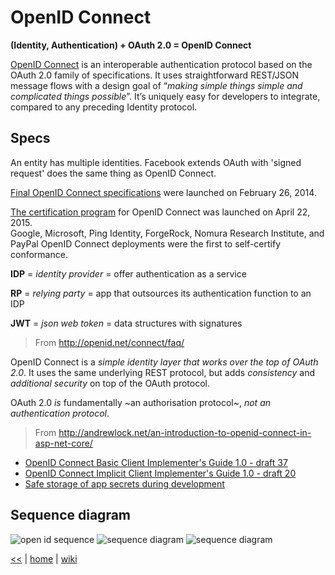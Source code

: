# OpenID Connect

**(Identity, Authentication) + OAuth 2.0 = OpenID Connect**

[OpenID Connect](http://openid.net/connect/) is an interoperable authentication protocol based on the OAuth 2.0 family of specifications. 
It uses straightforward REST/JSON message flows with a design goal of “_making simple things simple and complicated things possible_”. 
It’s uniquely easy for developers to integrate, compared to any preceding Identity protocol. 


## Specs

An entity has multiple identities. Facebook extends OAuth with 'signed request' does the same thing as OpenID Connect.  

[Final OpenID Connect specifications](http://openid.net/2014/02/26/the-openid-foundation-launches-the-openid-connect-standard/) were launched on February 26, 2014.  

[The certification program](http://openid.net/2015/04/17/openid-connect-certification-program/) for OpenID Connect was launched on April 22, 2015.  
Google, Microsoft, Ping Identity, ForgeRock, Nomura Research Institute, and PayPal OpenID Connect deployments were the first to self-certify conformance. 

**IDP** = _identity provider_ = offer authentication as a service 

**RP** = _relying party_ = app that outsources its authentication function to an IDP 

**JWT** = _json web token_ = data structures with signatures 

> From <http://openid.net/connect/faq/>  

OpenID Connect is a _simple identity layer that works over the top of OAuth 2.0_. It uses the same underlying REST protocol, but adds _consistency_ and _additional security_ on top of the OAuth protocol.  

OAuth 2.0 _is_ fundamentally ~an authorisation protocol~, _not an authentication protocol_.

> From <http://andrewlock.net/an-introduction-to-openid-connect-in-asp-net-core/>  

+ [OpenID Connect Basic Client Implementer's Guide 1.0 - draft 37](http://openid.net/specs/openid-connect-basic-1_0.html)
+ [OpenID Connect Implicit Client Implementer's Guide 1.0 - draft 20](http://openid.net/specs/openid-connect-implicit-1_0.html)
+ [Safe storage of app secrets during development](https://docs.microsoft.com/en-us/aspnet/core/security/app-secrets)

## Sequence diagram
![open id sequence](https://s6rk0g-ch3302.files.1drv.com/y4mNlGp93qrvJ_Zsh0EZb_q8a5oi5KVzi76opEWIHT_N7coyJXfQCinzEerB7XgEkd7nvesdWUdMkIm95CNm25mULv3en1CVceZ-24JfV-QeJJflUtN6z76Mu5iM_-h4fOTNGhdyabt9jhndBx9CfnN7XXGDC0eztDBZAIRY8GbjX_kUfIba5FOxnQ5ogDEaf4uGxjjKxv5GNWmHdZuSjymEw?width=811&height=801&cropmode=none)
![sequence diagram](https://1drv.ms/i/s!As0cxZAk26SzjMAaEByL2Qz0DLP5LA)
![sequence diagram](https://g7ucqw.by3302.livefilestore.com/y3mf3_zYz2mPPB2h0Qjk7xv94b29SkaoGo__Xj2UJYS7TmwNCTNfqykyIlZi75yqYTSMpHGYGL6rsLEr6_xo20Yu7ERtYNBojf0sTiDcw_KwNMSpCwxPQxEBFMUU-oFbNDl_HwHmGbonXe5NUmdXKm52ge6QZaIKTxmBsN3iBV9Yjg?width=811&height=801&cropmode=none)



[<<](../ASP.md)
|
[home](../README.md)
|
[wiki](https://github.com/illegitimis/Tutorial/wiki)
